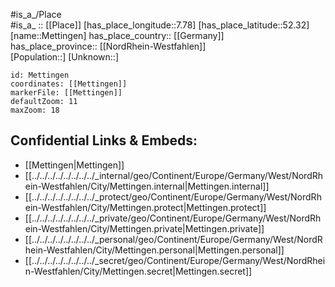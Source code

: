 ﻿---
location: [52.32,7.78] 
mapzoom: [7,12] 
mapmarker: city 
type: City
tags:
- geo/City


SpocWebEntityId: 32444
isDeleted: false
confidential: public

---
#is_a_/Place  
#is_a_ :: [[Place]] 
[has_place_longitude::7.78] 
[has_place_latitude::52.32] 
[name::Mettingen] 
has_place_country:: [[Germany]]  
has_place_province:: [[NordRhein-Westfahlen]]  
[Population::] 
[Unknown::] 


```leaflet
id: Mettingen
coordinates: [[Mettingen]] 
markerFile: [[Mettingen]] 
defaultZoom: 11 
maxZoom: 18
```


## Confidential Links & Embeds: 
- [[Mettingen|Mettingen]]  
- [[../../../../../../../../_internal/geo/Continent/Europe/Germany/West/NordRhein-Westfahlen/City/Mettingen.internal|Mettingen.internal]] 
- [[../../../../../../../../_protect/geo/Continent/Europe/Germany/West/NordRhein-Westfahlen/City/Mettingen.protect|Mettingen.protect]] 
- [[../../../../../../../../_private/geo/Continent/Europe/Germany/West/NordRhein-Westfahlen/City/Mettingen.private|Mettingen.private]] 
- [[../../../../../../../../_personal/geo/Continent/Europe/Germany/West/NordRhein-Westfahlen/City/Mettingen.personal|Mettingen.personal]] 
- [[../../../../../../../../_secret/geo/Continent/Europe/Germany/West/NordRhein-Westfahlen/City/Mettingen.secret|Mettingen.secret]] 
